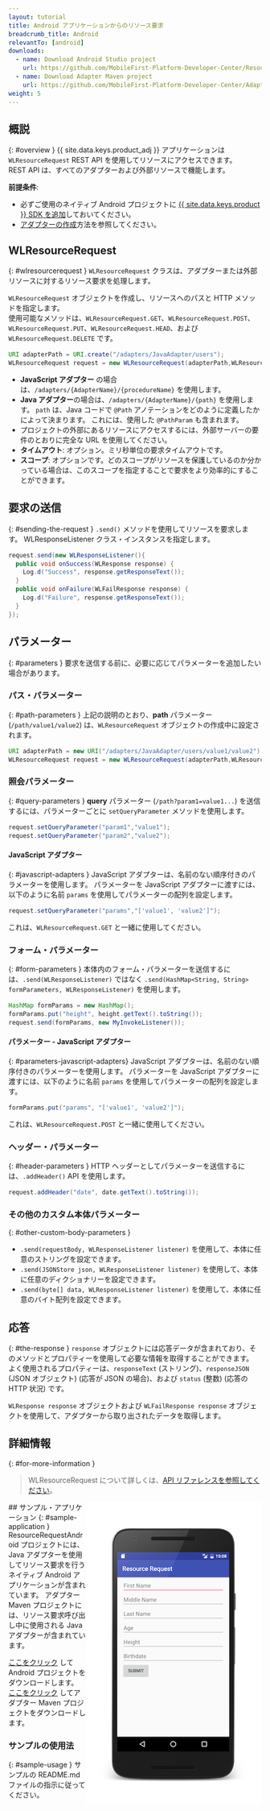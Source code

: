 ```yaml
---
layout: tutorial
title: Android アプリケーションからのリソース要求
breadcrumb_title: Android
relevantTo: [android]
downloads:
  - name: Download Android Studio project
    url: https://github.com/MobileFirst-Platform-Developer-Center/ResourceRequestAndroid/tree/release80
  - name: Download Adapter Maven project
    url: https://github.com/MobileFirst-Platform-Developer-Center/Adapters/tree/release80
weight: 5
---
```

<!-- NLS_CHARSET=UTF-8 -->
## 概説
{: #overview }
{{ site.data.keys.product_adj }} アプリケーションは `WLResourceRequest` REST API を使用してリソースにアクセスできます。  
REST API は、すべてのアダプターおよび外部リソースで機能します。

**前提条件**:

- 必ずご使用のネイティブ Android プロジェクトに [{{ site.data.keys.product }} SDK を追加](../../../application-development/sdk/android)しておいてください。
- [アダプターの作成](../../../adapters/creating-adapters)方法を参照してください。

## WLResourceRequest
{: #wlresourcerequest }
`WLResourceRequest` クラスは、アダプターまたは外部リソースに対するリソース要求を処理します。

`WLResourceRequest` オブジェクトを作成し、リソースへのパスと HTTP メソッドを指定します。  
使用可能なメソッドは、`WLResourceRequest.GET`、`WLResourceRequest.POST`、`WLResourceRequest.PUT`、`WLResourceRequest.HEAD`、および `WLResourceRequest.DELETE` です。

```java
URI adapterPath = URI.create("/adapters/JavaAdapter/users");
WLResourceRequest request = new WLResourceRequest(adapterPath,WLResourceRequest.GET);
```

* **JavaScript アダプター** の場合は、`/adapters/{AdapterName}/{procedureName}` を使用します。
* **Java アダプター**の場合は、`/adapters/{AdapterName}/{path}` を使用します。 `path` は、Java コードで `@Path` アノテーションをどのように定義したかによって決まります。 これには、使用した `@PathParam` も含まれます。
* プロジェクトの外部にあるリソースにアクセスするには、外部サーバーの要件のとおりに完全な URL を使用してください。
* **タイムアウト**: オプション。ミリ秒単位の要求タイムアウトです。
* **スコープ**: オプションです。どのスコープがリソースを保護しているのか分かっている場合は、このスコープを指定することで要求をより効率的にすることができます。

## 要求の送信
{: #sending-the-request }
`.send()` メソッドを使用してリソースを要求します。 WLResponseListener クラス・インスタンスを指定します。

```java
request.send(new WLResponseListener(){
  public void onSuccess(WLResponse response) {
    Log.d("Success", response.getResponseText());
  }
  public void onFailure(WLFailResponse response) {
    Log.d("Failure", response.getResponseText());
  }
});
```

## パラメーター
{: #parameters }
要求を送信する前に、必要に応じてパラメーターを追加したい場合があります。

### パス・パラメーター
{: #path-parameters }
上記の説明のとおり、**path** パラメーター (`/path/value1/value2`) は、`WLResourceRequest` オブジェクトの作成中に設定されます。

```java
URI adapterPath = new URI("/adapters/JavaAdapter/users/value1/value2");
WLResourceRequest request = new WLResourceRequest(adapterPath,WLResourceRequest.GET);
```

### 照会パラメーター
{: #query-parameters }
**query** パラメーター (`/path?param1=value1...`) を送信するには、パラメーターごとに `setQueryParameter` メソッドを使用します。

```java
request.setQueryParameter("param1","value1");
request.setQueryParameter("param2","value2");
```

#### JavaScript アダプター
{: #javascript-adapters }
JavaScript アダプターは、名前のない順序付きのパラメーターを使用します。 パラメーターを JavaScript アダプターに渡すには、以下のように名前 `params` を使用してパラメーターの配列を設定します。

```java
request.setQueryParameter("params","['value1', 'value2']");
```

これは、`WLResourceRequest.GET` と一緒に使用してください。

### フォーム・パラメーター
{: #form-parameters }
本体内のフォーム・パラメーターを送信するには、`.send(WLResponseListener)` ではなく `.send(HashMap<String, String> formParameters, WLResponseListener)` を使用します。  

```java
HashMap formParams = new HashMap();
formParams.put("height", height.getText().toString());
request.send(formParams, new MyInvokeListener());
```    

#### パラメーター - JavaScript アダプター
{: #parameters-javascript-adapters}
JavaScript アダプターは、名前のない順序付きのパラメーターを使用します。 パラメーターを JavaScript アダプターに渡すには、以下のように名前 `params` を使用してパラメーターの配列を設定します。

```java
formParams.put("params", "['value1', 'value2']");
```

これは、`WLResourceRequest.POST` と一緒に使用してください。

### ヘッダー・パラメーター
{: #header-parameters }
HTTP ヘッダーとしてパラメーターを送信するには、`.addHeader()` API を使用します。

```java
request.addHeader("date", date.getText().toString());
```

### その他のカスタム本体パラメーター
{: #other-custom-body-parameters }
- `.send(requestBody, WLResponseListener listener)` を使用して、本体に任意のストリングを設定できます。
- `.send(JSONStore json, WLResponseListener listener)` を使用して、本体に任意のディクショナリーを設定できます。
- `.send(byte[] data, WLResponseListener listener)` を使用して、本体に任意のバイト配列を設定できます。

## 応答
{: #the-response }
`response` オブジェクトには応答データが含まれており、そのメソッドとプロパティーを使用して必要な情報を取得することができます。 よく使用されるプロパティーは、`responseText` (ストリング)、`responseJSON` (JSON オブジェクト) (応答が JSON の場合)、および `status` (整数) (応答の HTTP 状況) です。

`WLResponse response` オブジェクトおよび `WLFailResponse response` オブジェクトを使用して、アダプターから取り出されたデータを取得します。

## 詳細情報
{: #for-more-information }
> WLResourceRequest について詳しくは、[API リファレンスを参照してください](../../../api/client-side-api/java/client/)。

<img alt="サンプル・アプリケーションのイメージ" src="resource-request-success-android.png" style="float:right"/>
## サンプル・アプリケーション
{: #sample-application }
ResourceRequestAndroid プロジェクトには、Java アダプターを使用してリソース要求を行うネイティブ Android アプリケーションが含まれています。  
アダプター Maven プロジェクトには、リソース要求呼び出し中に使用される Java アダプターが含まれています。

[ここをクリック](https://github.com/MobileFirst-Platform-Developer-Center/ResourceRequestAndroid/tree/release80) して Android プロジェクトをダウンロードします。  
[ここをクリック](https://github.com/MobileFirst-Platform-Developer-Center/Adapters/tree/release80) してアダプター Maven プロジェクトをダウンロードします。

### サンプルの使用法
{: #sample-usage }
サンプルの README.md ファイルの指示に従ってください。
